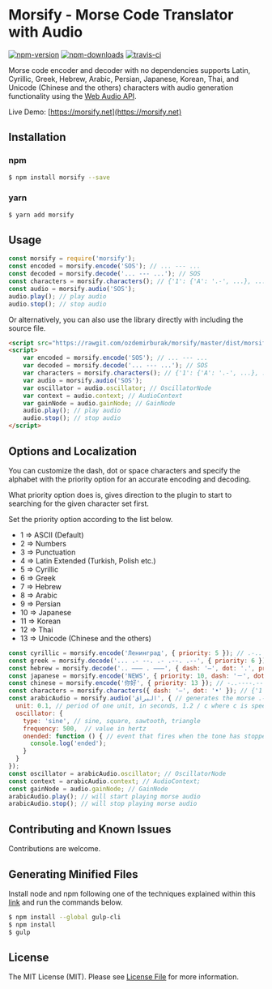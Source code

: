 # Morsify - Morse Code Translator with Audio

[![npm-version]][npm] [![npm-downloads]][npm] [![travis-ci]][travis]

Morse code encoder and decoder with no dependencies supports Latin, Cyrillic, Greek, Hebrew, 
Arabic, Persian, Japanese, Korean, Thai, and Unicode (Chinese and the others) characters with audio generation 
functionality using the [Web Audio API](https://developer.mozilla.org/en-US/docs/Web/API/Web_Audio_API). 

Live Demo: [https://morsify.net](https://morsify.net)

## Installation

### npm

```bash
$ npm install morsify --save
```

### yarn

```bash
$ yarn add morsify
```

## Usage

```js
const morsify = require('morsify');
const encoded = morsify.encode('SOS'); // ... --- ...
const decoded = morsify.decode('... --- ...'); // SOS
const characters = morsify.characters(); // {'1': {'A': '.-', ...}, ..., '11': {'ㄱ': '.-..', ...}}
const audio = morsify.audio('SOS');
audio.play(); // play audio
audio.stop(); // stop audio
```

Or alternatively, you can also use the library directly with including the source file.

```html
<script src="https://rawgit.com/ozdemirburak/morsify/master/dist/morsify.min.js"></script>
<script>
    var encoded = morsify.encode('SOS'); // ... --- ... 
    var decoded = morsify.decode('... --- ...'); // SOS
    var characters = morsify.characters(); // {'1': {'A': '.-', ...}, ..., '11': {'ㄱ': '.-..', ...}}
    var audio = morsify.audio('SOS');
    var oscillator = audio.oscillator; // OscillatorNode
    var context = audio.context; // AudioContext
    var gainNode = audio.gainNode; // GainNode
    audio.play(); // play audio
    audio.stop(); // stop audio
</script>
```

## Options and Localization

You can customize the dash, dot or space characters and specify the alphabet with the priority option for
an accurate encoding and decoding.
 
What priority option does is, gives direction to the plugin to start to searching for the given character set first.

Set the priority option according to the list below.

- 1 => ASCII (Default)
- 2 => Numbers
- 3 => Punctuation
- 4 => Latin Extended (Turkish, Polish etc.)
- 5 => Cyrillic
- 6 => Greek
- 7 => Hebrew
- 8 => Arabic
- 9 => Persian
- 10 => Japanese
- 11 => Korean
- 12 => Thai
- 13 => Unicode (Chinese and the others)

```js
const cyrillic = morsify.encode('Ленинград', { priority: 5 }); // .-.. . -. .. -. --. .-. .- -..
const greek = morsify.decode('... .- --. .- .--. .--', { priority: 6 }); // ΣΑΓΑΠΩ
const hebrew = morsify.decode('.. ––– . –––', { dash: '–', dot: '.', priority: 7 }); // יהוה 
const japanese = morsify.encode('NEWS', { priority: 10, dash: '－', dot: '・', separator: '　' }); // －・　・　・－－　・・・
const chinese = morsify.encode('你好', { priority: 13 }); // -..----.--..... -.--..-.-----.-
const characters = morsify.characters({ dash: '–', dot: '•' }); // {'1': {'A': '•–', ...}, ..., '11': {'ㄱ': '•–••', ...}}
const arabicAudio = morsify.audio('البراق', { // generates the morse .- .-.. -... .-. .- --.- then generates the audio from it
  unit: 0.1, // period of one unit, in seconds, 1.2 / c where c is speed of transmission, in words per minute
  oscillator: {
    type: 'sine', // sine, square, sawtooth, triangle
    frequency: 500,  // value in hertz
    onended: function () { // event that fires when the tone has stopped playing
      console.log('ended');
    }
  }
}); 
const oscillator = arabicAudio.oscillator; // OscillatorNode 
const context = arabicAudio.context; // AudioContext; 
const gainNode = audio.gainNode; // GainNode
arabicAudio.play(); // will start playing morse audio
arabicAudio.stop(); // will stop playing morse audio
```

## Contributing and Known Issues

Contributions are welcome. 

## Generating Minified Files

Install node and npm following one of the techniques explained within 
this [link](https://gist.github.com/isaacs/579814) and run the commands below.

``` bash
$ npm install --global gulp-cli
$ npm install
$ gulp
```

## License
The MIT License (MIT). Please see [License File](LICENSE) for more information.

  [npm-version]: https://img.shields.io/npm/v/morsify.svg?style=flat-square
  [npm-downloads]: https://img.shields.io/npm/dm/morsify.svg?style=flat-square
  [travis-ci]: https://img.shields.io/travis/ozdemirburak/morsify/master.svg?style=flat-square

  [npm]: https://www.npmjs.com/package/morsify
  [travis]: https://travis-ci.org/ozdemirburak/morsify
